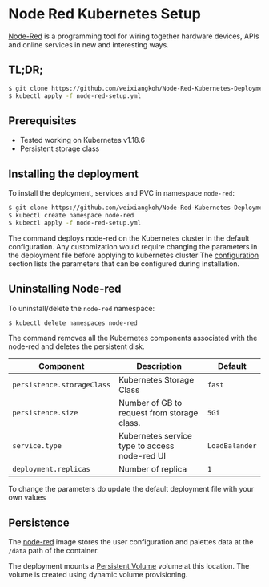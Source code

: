 # Node Red Kubernetes Setup

[Node-Red](https://nodered.org/) is a programming tool for wiring together hardware devices, APIs and online services in new and interesting ways. 

## TL;DR;

```bash
$ git clone https://github.com/weixiangkoh/Node-Red-Kubernetes-Deployment-with-PVC.git
$ kubectl apply -f node-red-setup.yml
```

## Prerequisites

- Tested working on Kubernetes v1.18.6
- Persistent storage class

## Installing the deployment

To install the deployment, services and PVC in namespace `node-red`:

```bash
$ git clone https://github.com/weixiangkoh/Node-Red-Kubernetes-Deployment-with-PVC.git
$ kubectl create namespace node-red
$ kubectl apply -f node-red-setup.yml
```

The command deploys node-red on the Kubernetes cluster in the default configuration.
Any customization would require changing the parameters in the deployment file before applying to kubernetes cluster
The [configuration](#configuration) section lists the parameters that can be configured during installation.

## Uninstalling Node-red

To uninstall/delete the `node-red` namespace:

```bash
$ kubectl delete namespaces node-red
```

The command removes all the Kubernetes components associated with the node-red and deletes the persistent disk.


|            Component              |                Description                    |       Default        |
|-----------------------------------|-----------------------------------------------|----------------------|
| `persistence.storageClass`        | Kubernetes Storage Class                      | `fast`               |
| `persistence.size`                | Number of GB to request from storage class.   | `5Gi`                |
| `service.type`                    | Kubernetes service type to access node-red UI | `LoadBalander`       |
| `deployment.replicas`             | Number of replica                             | `1`                  |

To change the parameters do update the default deployment file with your own values


## Persistence


The [node-red](https://nodered.org/docs/getting-started/docker#managing-user-data) image stores the user configuration and palettes data at the `/data` path of the container.

The deployment mounts a [Persistent Volume](kubernetes.io/docs/user-guide/persistent-volumes/) volume at this location. The volume is created using dynamic volume provisioning.